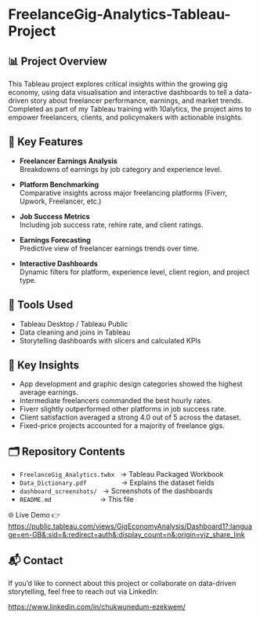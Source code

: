 # FreelanceGig-Analytics-Tableau-Project
## 📊 Project Overview

This Tableau project explores critical insights within the growing gig economy, using data visualisation and interactive dashboards to tell a data-driven story about freelancer performance, earnings, and market trends. Completed as part of my Tableau training with 10alytics, the project aims to empower freelancers, clients, and policymakers with actionable insights.

## 🚀 Key Features

- **Freelancer Earnings Analysis**  
  Breakdowns of earnings by job category and experience level.

- **Platform Benchmarking**  
  Comparative insights across major freelancing platforms (Fiverr, Upwork, Freelancer, etc.)

- **Job Success Metrics**  
  Including job success rate, rehire rate, and client ratings.

- **Earnings Forecasting**  
  Predictive view of freelancer earnings trends over time.

- **Interactive Dashboards**  
  Dynamic filters for platform, experience level, client region, and project type.

## 🔎 Tools Used

- Tableau Desktop / Tableau Public
- Data cleaning and joins in Tableau
- Storytelling dashboards with slicers and calculated KPIs

## 🌟 Key Insights

- App development and graphic design categories showed the highest average earnings.  
- Intermediate freelancers commanded the best hourly rates.  
- Fiverr slightly outperformed other platforms in job success rate.  
- Client satisfaction averaged a strong 4.0 out of 5 across the dataset.  
- Fixed-price projects accounted for a majority of freelance gigs.

## 🗂️ Repository Contents

- `FreelanceGig_Analytics.twbx` &nbsp;&nbsp;→ Tableau Packaged Workbook  
- `Data_Dictionary.pdf` &nbsp;&nbsp;&nbsp;&nbsp;&nbsp;&nbsp;&nbsp;&nbsp;&nbsp;&nbsp;&nbsp;&nbsp;&nbsp;&nbsp;&nbsp;&nbsp;&nbsp;→ Explains the dataset fields  
- `dashboard_screenshots/` &nbsp;&nbsp;→ Screenshots of the dashboards  
- `README.md` &nbsp;&nbsp;&nbsp;&nbsp;&nbsp;&nbsp;&nbsp;&nbsp;&nbsp;&nbsp;&nbsp;&nbsp;&nbsp;&nbsp;&nbsp;&nbsp;&nbsp;&nbsp;&nbsp;&nbsp;&nbsp;&nbsp;&nbsp;&nbsp;→ This file

🌐 Live Demo
👉 https://public.tableau.com/views/GigEconomyAnalysis/Dashboard1?:language=en-GB&:sid=&:redirect=auth&:display_count=n&:origin=viz_share_link

## 📬 Contact

If you’d like to connect about this project or collaborate on data-driven storytelling, feel free to reach out via LinkedIn:

https://www.linkedin.com/in/chukwunedum-ezekwem/
